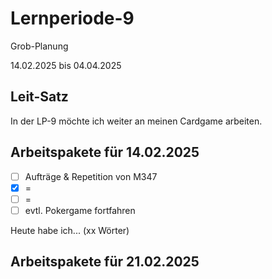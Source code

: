 # Lernperiode-9
Grob-Planung

14.02.2025 bis 04.04.2025

## Leit-Satz

In der LP-9 möchte ich weiter an meinen Cardgame arbeiten.

## Arbeitspakete für 14.02.2025

- [ ] Aufträge & Repetition von M347
- [x] =
- [ ] =
- [ ] evtl. Pokergame fortfahren

Heute habe ich... (xx Wörter)

## Arbeitspakete für 21.02.2025
